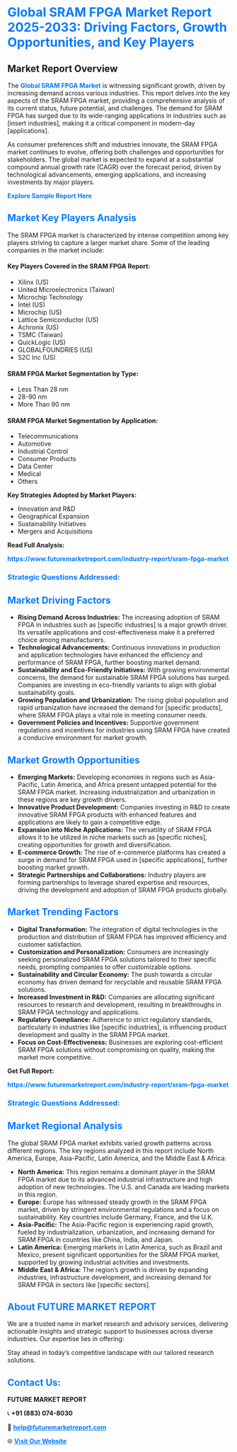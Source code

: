<h1 style="color: #007BFF;">Global SRAM FPGA Market Report 2025-2033: Driving Factors, Growth Opportunities, and Key Players</h1>

<section id="overview">
<h2>Market Report Overview</h2>
<p>The <a href="https://www.futuremarketreport.com/industry-report/sram-fpga-market" style="color: #007BFF; text-decoration: none;"><strong>Global SRAM FPGA Market</strong></a> is witnessing significant growth, driven by increasing demand across various industries. This report delves into the key aspects of the SRAM FPGA market, providing a comprehensive analysis of its current status, future potential, and challenges. The demand for SRAM FPGA has surged due to its wide-ranging applications in industries such as [insert industries], making it a critical component in modern-day [applications].</p>
<p>As consumer preferences shift and industries innovate, the SRAM FPGA market continues to evolve, offering both challenges and opportunities for stakeholders. The global market is expected to expand at a substantial compound annual growth rate (CAGR) over the forecast period, driven by technological advancements, emerging applications, and increasing investments by major players.</p>
</section>

<section id="overview">
<p><a href="https://www.futuremarketreport.com/request-sample/reportId=82470" style="color: #007BFF; text-decoration: none;"><strong>Explore Sample Report Here</strong></a></p>
</section>

<section id="key-players">
<h2 style="color: #007BFF;">Market Key Players Analysis</h2>
<p>The SRAM FPGA market is characterized by intense competition among key players striving to capture a larger market share. Some of the leading companies in the market include:</p>
<h4>Key Players Covered in the SRAM FPGA Report:</h4>
<ul><li>Xilinx (US)</li><li>United Microelectronics (Taiwan)</li><li>Microchip Technology</li><li>Intel (US)</li><li>Microchip (US)</li><li>Lattice Semiconductor (US)</li><li>Achronix (US)</li><li>TSMC (Taiwan)</li><li>QuickLogic (US)</li><li>GLOBALFOUNDRIES (US)</li><li>S2C Inc (US)</li></ul>
<h4>SRAM FPGA Market Segmentation by Type:</h4>
<ul><li>Less Than 28 nm</li><li>28-90 nm</li><li>More Than 90 nm</li></ul>

<h4>SRAM FPGA Market Segmentation by Application:</h4>
<ul><li>Telecommunications</li><li>Automotive</li><li>Industrial Control</li><li>Consumer Products</li><li>Data Center</li><li>Medical</li><li>Others</li></ul>
<p><strong>Key Strategies Adopted by Market Players:</strong></p>
<ul>
<li>Innovation and R&D</li>
<li>Geographical Expansion</li>
<li>Sustainability Initiatives</li>
<li>Mergers and Acquisitions</li>
</ul>
</section>

<section>
<p><strong>Read Full Analysis: </strong></p><a href="https://www.futuremarketreport.com/industry-report/sram-fpga-market" style="color: #007BFF; text-decoration: none;"><strong>https://www.futuremarketreport.com/industry-report/sram-fpga-market</strong></a>
<h3 style="color: #007BFF;">Strategic Questions Addressed:</h3>
</section>

<section id="driving-factors">
<h2 style="color: #007BFF;">Market Driving Factors</h2>
<ul>
<li><strong>Rising Demand Across Industries:</strong> The increasing adoption of SRAM FPGA in industries such as [specific industries] is a major growth driver. Its versatile applications and cost-effectiveness make it a preferred choice among manufacturers.</li>
<li><strong>Technological Advancements:</strong> Continuous innovations in production and application technologies have enhanced the efficiency and performance of SRAM FPGA, further boosting market demand.</li>
<li><strong>Sustainability and Eco-Friendly Initiatives:</strong> With growing environmental concerns, the demand for sustainable SRAM FPGA solutions has surged. Companies are investing in eco-friendly variants to align with global sustainability goals.</li>
<li><strong>Growing Population and Urbanization:</strong> The rising global population and rapid urbanization have increased the demand for [specific products], where SRAM FPGA plays a vital role in meeting consumer needs.</li>
<li><strong>Government Policies and Incentives:</strong> Supportive government regulations and incentives for industries using SRAM FPGA have created a conducive environment for market growth.</li>
</ul>
</section>

<section id="growth-opportunities">
<h2 style="color: #007BFF;">Market Growth Opportunities</h2>
<ul>
<li><strong>Emerging Markets:</strong> Developing economies in regions such as Asia-Pacific, Latin America, and Africa present untapped potential for the SRAM FPGA market. Increasing industrialization and urbanization in these regions are key growth drivers.</li>
<li><strong>Innovative Product Development:</strong> Companies investing in R&D to create innovative SRAM FPGA products with enhanced features and applications are likely to gain a competitive edge.</li>
<li><strong>Expansion into Niche Applications:</strong> The versatility of SRAM FPGA allows it to be utilized in niche markets such as [specific niches], creating opportunities for growth and diversification.</li>
<li><strong>E-commerce Growth:</strong> The rise of e-commerce platforms has created a surge in demand for SRAM FPGA used in [specific applications], further boosting market growth.</li>
<li><strong>Strategic Partnerships and Collaborations:</strong> Industry players are forming partnerships to leverage shared expertise and resources, driving the development and adoption of SRAM FPGA products globally.</li>
</ul>
</section>

<section id="trending-factors">
<h2 style="color: #007BFF;">Market Trending Factors</h2>
<ul>
<li><strong>Digital Transformation:</strong> The integration of digital technologies in the production and distribution of SRAM FPGA has improved efficiency and customer satisfaction.</li>
<li><strong>Customization and Personalization:</strong> Consumers are increasingly seeking personalized SRAM FPGA solutions tailored to their specific needs, prompting companies to offer customizable options.</li>
<li><strong>Sustainability and Circular Economy:</strong> The push towards a circular economy has driven demand for recyclable and reusable SRAM FPGA solutions.</li>
<li><strong>Increased Investment in R&D:</strong> Companies are allocating significant resources to research and development, resulting in breakthroughs in SRAM FPGA technology and applications.</li>
<li><strong>Regulatory Compliance:</strong> Adherence to strict regulatory standards, particularly in industries like [specific industries], is influencing product development and quality in the SRAM FPGA market.</li>
<li><strong>Focus on Cost-Effectiveness:</strong> Businesses are exploring cost-efficient SRAM FPGA solutions without compromising on quality, making the market more competitive.</li>
</ul>
</section>

<section>
<p><strong>Get Full Report: </strong></p><a href="https://www.futuremarketreport.com/industry-report/sram-fpga-market" style="color: #007BFF; text-decoration: none;"><strong>https://www.futuremarketreport.com/industry-report/sram-fpga-market</strong></a>
<h3 style="color: #007BFF;">Strategic Questions Addressed:</h3>
</section>


<section id="regional-analysis">
<h2 style="color: #007BFF;">Market Regional Analysis</h2>
<p>The global SRAM FPGA market exhibits varied growth patterns across different regions. The key regions analyzed in this report include North America, Europe, Asia-Pacific, Latin America, and the Middle East & Africa:</p>
<ul>
<li><strong>North America:</strong> This region remains a dominant player in the SRAM FPGA market due to its advanced industrial infrastructure and high adoption of new technologies. The U.S. and Canada are leading markets in this region.</li>
<li><strong>Europe:</strong> Europe has witnessed steady growth in the SRAM FPGA market, driven by stringent environmental regulations and a focus on sustainability. Key countries include Germany, France, and the U.K.</li>
<li><strong>Asia-Pacific:</strong> The Asia-Pacific region is experiencing rapid growth, fueled by industrialization, urbanization, and increasing demand for SRAM FPGA in countries like China, India, and Japan.</li>
<li><strong>Latin America:</strong> Emerging markets in Latin America, such as Brazil and Mexico, present significant opportunities for the SRAM FPGA market, supported by growing industrial activities and investments.</li>
<li><strong>Middle East & Africa:</strong> The region’s growth is driven by expanding industries, infrastructure development, and increasing demand for SRAM FPGA in sectors like [specific sectors].</li>
</ul>
</section>

<footer>
<h2 style="color: #007BFF;">About FUTURE MARKET REPORT</h2>
<p>We are a trusted name in market research and advisory services, delivering actionable insights and strategic support to businesses across diverse industries. Our expertise lies in offering:</p>

<p>Stay ahead in today’s competitive landscape with our tailored research solutions.</p>

<h2 style="color: #007BFF;">Contact Us:</h2>
<p><strong>FUTURE MARKET REPORT</strong></p>
<p>📞 <strong>+91 (883) 074-8030</strong></p>
<p>📧 <strong><a href="mailto:help@futuremarketreport.com" style="color: #007BFF;">help@futuremarketreport.com</a></strong></p>
<p>🌐 <strong><a href="https://www.futuremarketreport.com/" style="color: #007BFF;">Visit Our Website</a></strong></p>
</footer>